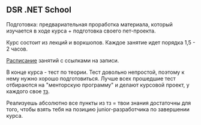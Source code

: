 ## DSR .NET School

Подготовка: предвариательная проработка материала, который изучается в ходе курса + подготовка своего пет-проекта.

Курс состоит из лекций и воркшопов.
Каждое занятие идет порядка 1,5 - 2 часов. 

[Расписание](info/schedule/schedule.md) занятий с ссылками на записи. 

В конце курса - тест по теории. Тест довольно непростой, поэтому к нему нужно хорошо подготовиться. Лучше всех прошедшие тест отбираются на "менторскую программу" и делают курсовой проект, у каждого свое [тз](info/specifications/specification.md). 

Реализуешь абсолютно все пункты из тз = твои знания достаточны для того, чтобы взять тебя на позицию junior-разработчика по завершении курса.

